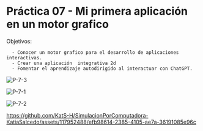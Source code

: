 # Práctica 07 - Mi primera aplicación en un motor grafico 

Objetivos:

      - Conocer un motor grafico para el desarrollo de aplicaciones interactivas.
      - Crear una aplicación  integrativa 2d
      - Fomentar el aprendizaje autodirigido al interactuar con ChatGPT.

![P-7-3](https://github.com/KatS-H/SimulacionPorComputadora-KatiaSalcedo/assets/117952488/0da90c4a-4815-4262-9d58-4ffb23c03b49)

![P-7-1](https://github.com/KatS-H/SimulacionPorComputadora-KatiaSalcedo/assets/117952488/2e30aa6f-70a3-4a47-bdc6-ff85bf08ed72)

![P-7-2](https://github.com/KatS-H/SimulacionPorComputadora-KatiaSalcedo/assets/117952488/7600c1f5-d659-40de-9b7e-dd27edfbaba8)



https://github.com/KatS-H/SimulacionPorComputadora-KatiaSalcedo/assets/117952488/efb98614-2385-4105-ae7a-36191085e96c

